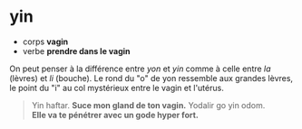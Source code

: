 # yin

- corps **vagin**
- verbe **prendre dans le vagin**

On peut penser à la différence entre _yon_ et _yin_ comme à celle entre _la_ (lèvres) et _li_ (bouche). Le rond du "o" de yon ressemble aux grandes lèvres, le point du "i" au col mystérieux entre le vagin et l'utérus.

> Yin haftar. **Suce mon gland de ton vagin.**
> Yodalir go yin odom.  
>  **Elle va te pénétrer avec un gode hyper fort.**
